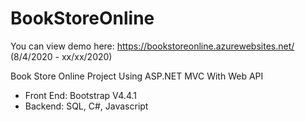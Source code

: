 # BookStoreOnline
You can view demo here: https://bookstoreonline.azurewebsites.net/ (8/4/2020 - xx/xx/2020)

Book Store Online Project Using ASP.NET MVC With Web API
- Front End: Bootstrap V4.4.1
- Backend: SQL, C#, Javascript

